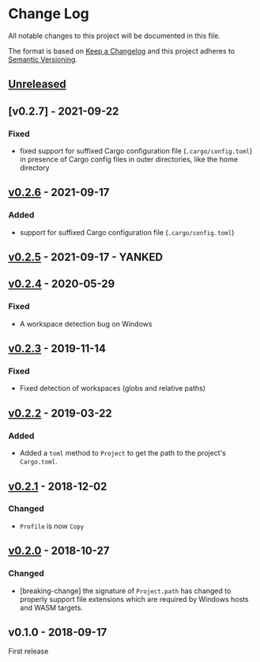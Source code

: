 # Change Log

All notable changes to this project will be documented in this file.

The format is based on [Keep a Changelog](http://keepachangelog.com/)
and this project adheres to [Semantic Versioning](http://semver.org/).

## [Unreleased]

## [v0.2.7] - 2021-09-22

### Fixed

- fixed support for suffixed Cargo configuration file (`.cargo/config.toml`) in presence of Cargo config files in outer directories, like the home directory

## [v0.2.6] - 2021-09-17

### Added

- support for suffixed Cargo configuration file (`.cargo/config.toml`)

## [v0.2.5] - 2021-09-17 - YANKED

## [v0.2.4] - 2020-05-29

### Fixed

- A workspace detection bug on Windows

## [v0.2.3] - 2019-11-14

### Fixed

- Fixed detection of workspaces (globs and relative paths)

## [v0.2.2] - 2019-03-22

### Added

- Added a `toml` method to `Project` to get the path to the project's
  `Cargo.toml`.

## [v0.2.1] - 2018-12-02

### Changed

- `Profile` is now `Copy`

## [v0.2.0] - 2018-10-27

### Changed

- [breaking-change] the signature of `Project.path` has changed to properly
  support file extensions which are required by Windows hosts and WASM targets.

## v0.1.0 - 2018-09-17

First release

[Unreleased]: https://github.com/japaric/cargo-project/compare/v0.2.6...HEAD
[v0.2.6]: https://github.com/japaric/cargo-project/compare/v0.2.5...v0.2.6
[v0.2.5]: https://github.com/japaric/cargo-project/compare/v0.2.4...v0.2.5
[v0.2.4]: https://github.com/japaric/cargo-project/compare/v0.2.3...v0.2.4
[v0.2.3]: https://github.com/japaric/cargo-project/compare/v0.2.2...v0.2.3
[v0.2.2]: https://github.com/japaric/cargo-project/compare/v0.2.1...v0.2.2
[v0.2.1]: https://github.com/japaric/cargo-project/compare/v0.2.0...v0.2.1
[v0.2.0]: https://github.com/japaric/cargo-project/compare/v0.1.0...v0.2.0
